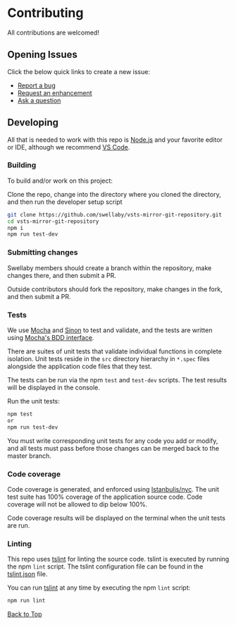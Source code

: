 # Contributing
All contributions are welcomed!

## Opening Issues
Click the below quick links to create a new issue:

- [Report a bug][create-bug-url]
- [Request an enhancement][create-enhancement-url]
- [Ask a question][create-question-url]

## Developing
All that is needed to work with this repo is [Node.js][nodejs-url] and your favorite editor or IDE, although we recommend [VS Code][vscode-url].

### Building
To build and/or work on this project:

Clone the repo, change into the directory where you cloned the directory, and then run the developer setup script
```sh     
git clone https://github.com/swellaby/vsts-mirror-git-repository.git
cd vsts-mirror-git-repository 
npm i
npm run test-dev
```

### Submitting changes
Swellaby members should create a branch within the repository, make changes there, and then submit a PR. 

Outside contributors should fork the repository, make changes in the fork, and then submit a PR.

### Tests
We use [Mocha][mocha-url] and [Sinon][sinon-url] to test and validate, and the tests are written using [Mocha's BDD interface][mocha-bdd-url].  

There are suites of unit tests that validate individual functions in complete isolation. Unit tests reside in the `src` directory hierarchy in `*.spec` files alongside the application code files that they test.

The tests can be run via the npm `test` and `test-dev` scripts. The test results will be displayed in the console.

Run the unit tests:
```sh
npm test
or
npm run test-dev
``` 

You must write corresponding unit tests for any code you add or modify, and all tests must pass before those changes can be merged back to the master branch.

### Code coverage
Code coverage is generated, and enforced using [Istanbuljs/nyc][nyc-url]. The unit test suite has 100% coverage of the application source code. Code coverage will not be allowed to dip below 100%.

Code coverage results will be displayed on the terminal when the unit tests are run.

### Linting
This repo uses [tslint][tslint-url] for linting the source code. tslint is executed by running the npm `lint` script. The tslint configuration file can be found in the [tslint.json][tslint-config-url] file.

You can run [tslint][tslint-url] at any time by executing the npm `lint` script:

```sh
npm run lint
```  

 [Back to Top][top]

[create-bug-url]: https://github.com/swellaby/vsts-mirror-git-repository/issues/new?template=BUG_TEMPLATE.md&labels=bug,unreviewed&title=Bug:%20
[create-question-url]: https://github.com/swellaby/vsts-mirror-git-repository/issues/new?template=QUESTION_TEMPLATE.md&labels=question,unreviewed&title=Q:%20
[create-enhancement-url]: https://github.com/swellaby/vsts-mirror-git-repository/issues/new?template=ENHANCEMENT_TEMPLATE.md&labels=enhancement,unreviewed
[nodejs-url]:https://nodejs.org/en/download/
[vscode-url]: https://code.visualstudio.com/
[tslint-url]: https://palantir.github.io/tslint/
[tslint-config-url]: ../tslint.json
[mocha-url]: https://mochajs.org/
[mocha-bdd-url]: https://mochajs.org/#bdd
[sinon-url]: sinonjs.org/
[nyc-url]: https://istanbul.js.org/
[top]: #contributing
